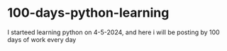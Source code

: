 # 100-days-python-learning
I starteed learning python on 4-5-2024, and here i will be posting by 100 days of work every day
